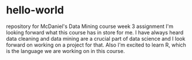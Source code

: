 # hello-world
repository for McDaniel's Data Mining course week 3 assignment
I'm looking forward what this course has in store for me. 
I have always heard data cleaning and data mining are a crucial part of data science and I look forward on working on a project for that.
Also I'm excited to learn R, which is the language we are working on in this course.
